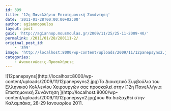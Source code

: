 ```yaml
---
id: 399
title: '12η Πανελλήνια Επιστημονική Συνάντηση'
date: '2011-01-28T00:00:00+02:00'
author: agiannopoulos
layout: post
guid: 'http://agiannop.mousmoulas.gr/2009/11/25/25-11-2009-40/'
permalink: /2011/01/28/280111-2/
original_post_id:
    - '399'
image: 'http://localhost:8000/wp-content/uploads/2009/11/12panepsyns2.jpg'
categories:
    - Ανακοινώσεις-Προσκλήσεις
---
```


<div>![12panepsyns](http://localhost:8000/wp-content/uploads/2009/11/12panepsyns2.jpg)Το Διοικητικό Συμβούλιο του Ελληνικού Κολλεγίου Χειρουργών σας προσκαλεί στην [12η Πανελλήνια Επιστημονική Συνάντηση ](http://localhost:8000/wp-content/uploads/2009/11/12panepsyn2.jpg)που θα διεξαχθεί στην Καλαμπάκα, 28-29 Ιανουαρίου 2011.</div>